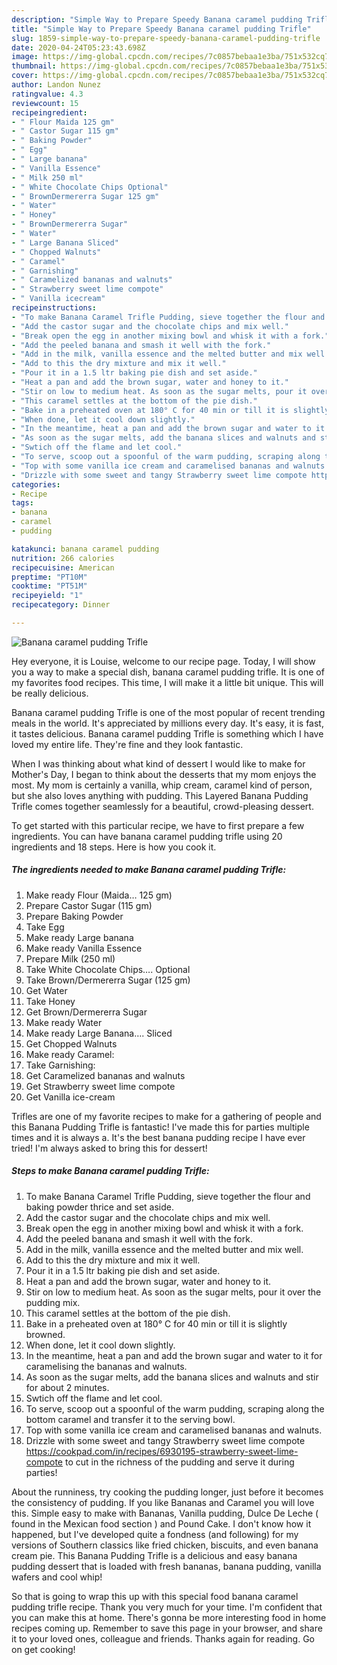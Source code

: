 ```yaml
---
description: "Simple Way to Prepare Speedy Banana caramel pudding Trifle"
title: "Simple Way to Prepare Speedy Banana caramel pudding Trifle"
slug: 1859-simple-way-to-prepare-speedy-banana-caramel-pudding-trifle
date: 2020-04-24T05:23:43.698Z
image: https://img-global.cpcdn.com/recipes/7c0857bebaa1e3ba/751x532cq70/banana-caramel-pudding-trifle-recipe-main-photo.jpg
thumbnail: https://img-global.cpcdn.com/recipes/7c0857bebaa1e3ba/751x532cq70/banana-caramel-pudding-trifle-recipe-main-photo.jpg
cover: https://img-global.cpcdn.com/recipes/7c0857bebaa1e3ba/751x532cq70/banana-caramel-pudding-trifle-recipe-main-photo.jpg
author: Landon Nunez
ratingvalue: 4.3
reviewcount: 15
recipeingredient:
- " Flour Maida 125 gm"
- " Castor Sugar 115 gm"
- " Baking Powder"
- " Egg"
- " Large banana"
- " Vanilla Essence"
- " Milk 250 ml"
- " White Chocolate Chips Optional"
- " BrownDermererra Sugar 125 gm"
- " Water"
- " Honey"
- " BrownDermererra Sugar"
- " Water"
- " Large Banana Sliced"
- " Chopped Walnuts"
- " Caramel"
- " Garnishing"
- " Caramelized bananas and walnuts"
- " Strawberry sweet lime compote"
- " Vanilla icecream"
recipeinstructions:
- "To make Banana Caramel Trifle Pudding, sieve together the flour and baking powder thrice and set aside."
- "Add the castor sugar and the chocolate chips and mix well."
- "Break open the egg in another mixing bowl and whisk it with a fork."
- "Add the peeled banana and smash it well with the fork."
- "Add in the milk, vanilla essence and the melted butter and mix well."
- "Add to this the dry mixture and mix it well."
- "Pour it in a 1.5 ltr baking pie dish and set aside."
- "Heat a pan and add the brown sugar, water and honey to it."
- "Stir on low to medium heat. As soon as the sugar melts, pour it over the pudding mix."
- "This caramel settles at the bottom of the pie dish."
- "Bake in a preheated oven at 180° C for 40 min or till it is slightly browned."
- "When done, let it cool down slightly."
- "In the meantime, heat a pan and add the brown sugar and water to it for caramelising the bananas and walnuts."
- "As soon as the sugar melts, add the banana slices and walnuts and stir for about 2 minutes."
- "Swtich off the flame and let cool."
- "To serve, scoop out a spoonful of the warm pudding, scraping along the bottom caramel and transfer it to the serving bowl."
- "Top with some vanilla ice cream and caramelised bananas and walnuts."
- "Drizzle with some sweet and tangy Strawberry sweet lime compote https://cookpad.com/in/recipes/6930195-strawberry-sweet-lime-compote to cut in the richness of the pudding and serve it during parties!"
categories:
- Recipe
tags:
- banana
- caramel
- pudding

katakunci: banana caramel pudding 
nutrition: 266 calories
recipecuisine: American
preptime: "PT10M"
cooktime: "PT51M"
recipeyield: "1"
recipecategory: Dinner

---
```



![Banana caramel pudding Trifle](https://img-global.cpcdn.com/recipes/7c0857bebaa1e3ba/751x532cq70/banana-caramel-pudding-trifle-recipe-main-photo.jpg)

Hey everyone, it is Louise, welcome to our recipe page. Today, I will show you a way to make a special dish, banana caramel pudding trifle. It is one of my favorites food recipes. This time, I will make it a little bit unique. This will be really delicious.

Banana caramel pudding Trifle is one of the most popular of recent trending meals in the world. It's appreciated by millions every day. It's easy, it is fast, it tastes delicious. Banana caramel pudding Trifle is something which I have loved my entire life. They're fine and they look fantastic.

When I was thinking about what kind of dessert I would like to make for Mother&#39;s Day, I began to think about the desserts that my mom enjoys the most. My mom is certainly a vanilla, whip cream, caramel kind of person, but she also loves anything with pudding. This Layered Banana Pudding Trifle comes together seamlessly for a beautiful, crowd-pleasing dessert.


To get started with this particular recipe, we have to first prepare a few ingredients. You can have banana caramel pudding trifle using 20 ingredients and 18 steps. Here is how you cook it.

<!--inarticleads1-->

##### The ingredients needed to make Banana caramel pudding Trifle:

1. Make ready  Flour (Maida… 125 gm)
1. Prepare  Castor Sugar (115 gm)
1. Prepare  Baking Powder
1. Take  Egg
1. Make ready  Large banana
1. Make ready  Vanilla Essence
1. Prepare  Milk (250 ml)
1. Take  White Chocolate Chips…. Optional
1. Take  Brown/Dermererra Sugar (125 gm)
1. Get  Water
1. Take  Honey
1. Get  Brown/Dermererra Sugar
1. Make ready  Water
1. Make ready  Large Banana…. Sliced
1. Get  Chopped Walnuts
1. Make ready  Caramel:
1. Take  Garnishing:
1. Get  Caramelized bananas and walnuts
1. Get  Strawberry sweet lime compote
1. Get  Vanilla ice-cream


Trifles are one of my favorite recipes to make for a gathering of people and this Banana Pudding Trifle is fantastic! I&#39;ve made this for parties multiple times and it is always a. It&#39;s the best banana pudding recipe I have ever tried! I&#39;m always asked to bring this for dessert! 

<!--inarticleads2-->

##### Steps to make Banana caramel pudding Trifle:

1. To make Banana Caramel Trifle Pudding, sieve together the flour and baking powder thrice and set aside.
1. Add the castor sugar and the chocolate chips and mix well.
1. Break open the egg in another mixing bowl and whisk it with a fork.
1. Add the peeled banana and smash it well with the fork.
1. Add in the milk, vanilla essence and the melted butter and mix well.
1. Add to this the dry mixture and mix it well.
1. Pour it in a 1.5 ltr baking pie dish and set aside.
1. Heat a pan and add the brown sugar, water and honey to it.
1. Stir on low to medium heat. As soon as the sugar melts, pour it over the pudding mix.
1. This caramel settles at the bottom of the pie dish.
1. Bake in a preheated oven at 180° C for 40 min or till it is slightly browned.
1. When done, let it cool down slightly.
1. In the meantime, heat a pan and add the brown sugar and water to it for caramelising the bananas and walnuts.
1. As soon as the sugar melts, add the banana slices and walnuts and stir for about 2 minutes.
1. Swtich off the flame and let cool.
1. To serve, scoop out a spoonful of the warm pudding, scraping along the bottom caramel and transfer it to the serving bowl.
1. Top with some vanilla ice cream and caramelised bananas and walnuts.
1. Drizzle with some sweet and tangy Strawberry sweet lime compote https://cookpad.com/in/recipes/6930195-strawberry-sweet-lime-compote to cut in the richness of the pudding and serve it during parties!


About the runniness, try cooking the pudding longer, just before it becomes the consistency of pudding. If you like Bananas and Caramel you will love this. Simple easy to make with Bananas, Vanilla pudding, Dulce De Leche ( found in the Mexican food section ) and Pound Cake. I don&#39;t know how it happened, but I&#39;ve developed quite a fondness (and following) for my versions of Southern classics like fried chicken, biscuits, and even banana cream pie. This Banana Pudding Trifle is a delicious and easy banana pudding dessert that is loaded with fresh bananas, banana pudding, vanilla wafers and cool whip! 

So that is going to wrap this up with this special food banana caramel pudding trifle recipe. Thank you very much for your time. I'm confident that you can make this at home. There's gonna be more interesting food in home recipes coming up. Remember to save this page in your browser, and share it to your loved ones, colleague and friends. Thanks again for reading. Go on get cooking!
